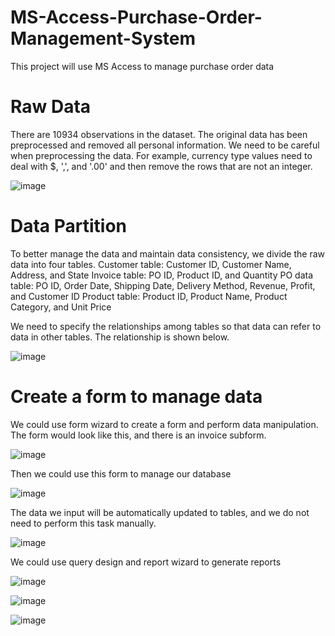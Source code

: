 # MS-Access-Purchase-Order-Management-System
This project will use MS Access to manage purchase order data

# Raw Data
There are 10934 observations in the dataset.
The original data has been preprocessed and removed all personal information. We need to be careful when preprocessing the data. For example, currency type values need to deal with $, ',', and '.00' and then remove the rows that are not an integer.

![image](https://user-images.githubusercontent.com/58899897/196317143-e447ceb1-765a-4c0a-b607-3bdef6c59591.png)

# Data Partition
To better manage the data and maintain data consistency, we divide the raw data into four tables.
Customer table: Customer ID,	Customer Name,	Address, and	State
Invoice table: PO ID, Product ID, and Quantity
PO data table: PO ID, Order Date, Shipping Date, Delivery Method, Revenue, Profit, and Customer ID
Product table: Product ID, Product Name, Product Category, and Unit Price

We need to specify the relationships among tables so that data can refer to data in other tables. The relationship is shown below.

![image](https://user-images.githubusercontent.com/58899897/196317952-301d45fc-648f-4c8f-b59e-c459104a258d.png)

# Create a form to manage data
We could use form wizard to create a form and perform data manipulation. The form would look like this, and there is an invoice subform.

![image](https://user-images.githubusercontent.com/58899897/196319446-a7e2e1a2-fb25-44e4-96ff-23f3f234a5fa.png)

Then we could use this form to manage our database

![image](https://user-images.githubusercontent.com/58899897/196319809-8a191103-f03c-4f74-bec8-1767deb76d6c.png)

The data we input will be automatically updated to tables, and we do not need to perform this task manually.

![image](https://user-images.githubusercontent.com/58899897/196319991-52244824-473c-455a-b3fc-6402f366ef59.png)

We could use query design and report wizard to generate reports

![image](https://user-images.githubusercontent.com/58899897/196320464-b1801a7e-4d83-4530-ad00-7fa33d06d253.png)

![image](https://user-images.githubusercontent.com/58899897/196320730-4f0f2c29-a2af-45b3-9e6c-084fd70b1b7a.png)

![image](https://user-images.githubusercontent.com/58899897/196320875-3dfb2430-ac6e-411d-94e0-9da14c12cbee.png)




